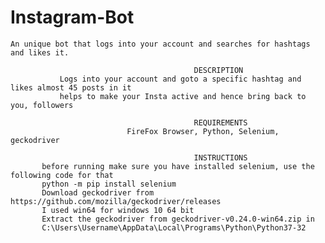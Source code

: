 # Instagram-Bot
`An unique bot that logs into your account and searches for hashtags and likes it.`

~~~~~~~~~~~~~~~~~~~~~~~~~~~~~~~~~~~~~~~~~~~~~~~~~~~~~~~~~~~~~~~~~~~~~~~~~~~~~~~~~~~~~~~~~~~~~~~~~
                                         DESCRIPTION
           Logs into your account and goto a specific hashtag and likes almost 45 posts in it
           helps to make your Insta active and hence bring back to you, followers
~~~~~~~~~~~~~~~~~~~~~~~~~~~~~~~~~~~~~~~~~~~~~~~~~~~~~~~~~~~~~~~~~~~~~~~~~~~~~~~~~~~~~~~~~~~~~~~~~
                                             REQUIREMENTS
                              FireFox Browser, Python, Selenium, geckodriver
~~~~~~~~~~~~~~~~~~~~~~~~~~~~~~~~~~~~~~~~~~~~~~~~~~~~~~~~~~~~~~~~~~~~~~~~~~~~~~~~~~~~~~~~~~~~~~~~~
                                         INSTRUCTIONS
       before running make sure you have installed selenium, use the following code for that
       python -m pip install selenium
       Download geckodriver from https://github.com/mozilla/geckodriver/releases 
       I used win64 for windows 10 64 bit
       Extract the geckodriver from geckodriver-v0.24.0-win64.zip in
       C:\Users\Username\AppData\Local\Programs\Python\Python37-32

